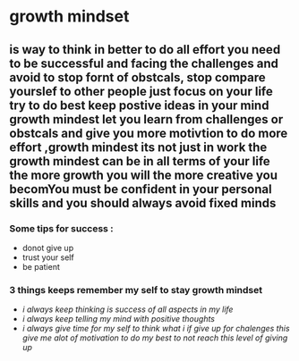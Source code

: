 # growth mindset

## **is way to think in better to do all effort you need to be successful and facing the challenges and avoid to stop fornt of obstcals, stop compare yourslef to other people just focus on your life try to do best keep postive ideas in your mind  growth mindest let you learn from challenges or obstcals  and give you more motivtion to do more effort ,growth mindest its not just in work  the growth mindest can be in all terms of your life the more growth you will the more creative you becomYou must be confident in your personal skills and you should always avoid fixed minds**

### Some tips for success :
* donot give up
* trust your self
* be patient

### 3 things keeps remember my self to stay growth mindset 
* _i always keep thinking is success of all aspects in my life_
* _i always keep telling my mind with positive thoughts_
* _i always give time for my self to think what i if give up for  chalenges this give me alot of motivation  to do my best to not reach this level of giving up_

